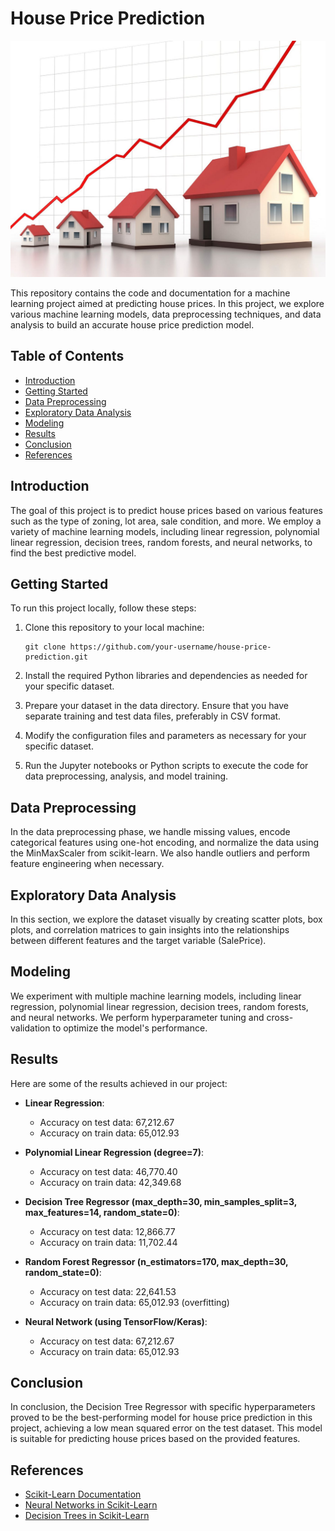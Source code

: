 # House Price Prediction 
![logo](price-pred.jpg)

This repository contains the code and documentation for a machine learning project aimed at predicting house prices. In this project, we explore various machine learning models, data preprocessing techniques, and data analysis to build an accurate house price prediction model.

## Table of Contents

- [Introduction](#introduction)
- [Getting Started](#getting-started)
- [Data Preprocessing](#data-preprocessing)
- [Exploratory Data Analysis](#exploratory-data-analysis)
- [Modeling](#modeling)
- [Results](#results)
- [Conclusion](#conclusion)
- [References](#references)

## Introduction

The goal of this project is to predict house prices based on various features such as the type of zoning, lot area, sale condition, and more. We employ a variety of machine learning models, including linear regression, polynomial linear regression, decision trees, random forests, and neural networks, to find the best predictive model.

## Getting Started

To run this project locally, follow these steps:

1. Clone this repository to your local machine:

   ```
   git clone https://github.com/your-username/house-price-prediction.git
   ```
2. Install the required Python libraries and dependencies as needed for your specific dataset.
3. Prepare your dataset in the data directory. Ensure that you have separate training and test data files, preferably in CSV format.
4. Modify the configuration files and parameters as necessary for your specific dataset.
5. Run the Jupyter notebooks or Python scripts to execute the code for data preprocessing, analysis, and model training.
## Data Preprocessing

In the data preprocessing phase, we handle missing values, encode categorical features using one-hot encoding, and normalize the data using the MinMaxScaler from scikit-learn. We also handle outliers and perform feature engineering when necessary.

## Exploratory Data Analysis

In this section, we explore the dataset visually by creating scatter plots, box plots, and correlation matrices to gain insights into the relationships between different features and the target variable (SalePrice).

## Modeling

We experiment with multiple machine learning models, including linear regression, polynomial linear regression, decision trees, random forests, and neural networks. We perform hyperparameter tuning and cross-validation to optimize the model's performance.

## Results

Here are some of the results achieved in our project:

- **Linear Regression**:
  - Accuracy on test data: 67,212.67
  - Accuracy on train data: 65,012.93

- **Polynomial Linear Regression (degree=7)**:
  - Accuracy on test data: 46,770.40
  - Accuracy on train data: 42,349.68

- **Decision Tree Regressor (max_depth=30, min_samples_split=3, max_features=14, random_state=0)**:
  - Accuracy on test data: 12,866.77
  - Accuracy on train data: 11,702.44

- **Random Forest Regressor (n_estimators=170, max_depth=30, random_state=0)**:
  - Accuracy on test data: 22,641.53
  - Accuracy on train data: 65,012.93 (overfitting)

- **Neural Network (using TensorFlow/Keras)**:
  - Accuracy on test data: 67,212.67
  - Accuracy on train data: 65,012.93

## Conclusion

In conclusion, the Decision Tree Regressor with specific hyperparameters proved to be the best-performing model for house price prediction in this project, achieving a low mean squared error on the test dataset. This model is suitable for predicting house prices based on the provided features.

## References

- [Scikit-Learn Documentation](https://scikit-learn.org/stable/documentation.html)
- [Neural Networks in Scikit-Learn](https://scikit-learn.org/stable/modules/neural_networks_supervised.html)
- [Decision Trees in Scikit-Learn](https://scikit-learn.org/stable/modules/tree.html)


